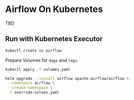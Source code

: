 # Airflow On Kubernetes

TBD

## Run with Kubernetes Executor

```bash
kubectl create ns airflow
```

Prepare Volumes for `dags` and `logs`.

```bash
kubectl apply -f volumes.yaml
```

```bash
helm upgrade --install airflow apache-airflow/airflow \
 --namespace airflow \
 --create-namespace \
 -f override-values.yaml
```
